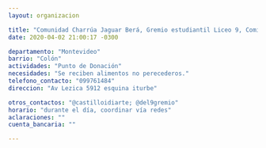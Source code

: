 ```yaml
---
layout: organizacion

title: "Comunidad Charrúa Jaguar Berá, Gremio estudiantil Liceo 9, Comisión del Castillo"
date: 2020-04-02 21:00:17 -0300

departamento: "Montevideo"
barrio: "Colón"
actividades: "Punto de Donación"
necesidades: "Se reciben alimentos no perecederos."
telefono_contacto: "099761484"
direccion: "Av Lezica 5912 esquina iturbe"

otros_contactos: "@castilloidiarte; @del9gremio"
horario: "durante el día, coordinar vía redes"
aclaraciones: ""
cuenta_bancaria: ""

---
```

